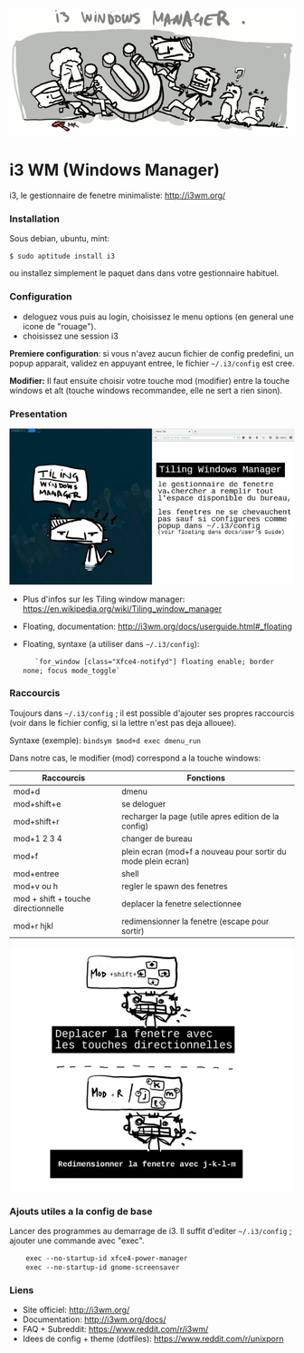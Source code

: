 
![i3 windows manager](images/2016-03-29-i3.png)

# i3 WM (Windows Manager)

i3, le gestionnaire de fenetre minimaliste: http://i3wm.org/

### Installation

Sous debian, ubuntu, mint:

	$ sudo aptitude install i3

ou installez simplement le paquet dans dans votre gestionnaire habituel.

### Configuration

- deloguez vous puis au login, choisissez le menu options (en general une icone de "rouage"). 
- choisissez une session i3

**Premiere configuration**: si vous n'avez aucun fichier de config predefini, un popup apparait, validez en appuyant entree, le fichier `~/.i3/config` est cree. 

**Modifier:** Il faut ensuite choisir votre touche mod (modifier) entre la touche windows et alt (touche windows recommandee, elle ne sert a rien sinon).


### Presentation

![Tiling Windows Manager](images/2016-03-31-tiling-windows-manager.jpg)

* Plus d'infos sur les Tiling window manager: https://en.wikipedia.org/wiki/Tiling_window_manager

* Floating, documentation: http://i3wm.org/docs/userguide.html#_floating
* Floating, syntaxe (a utiliser dans `~/.i3/config`):

		 `for_window [class="Xfce4-notifyd"] floating enable; border none; focus mode_toggle` 
		

### Raccourcis

Toujours dans `~/.i3/config` ; il est possible d'ajouter ses propres raccourcis (voir dans le fichier config, si la lettre n'est pas deja allouee).

Syntaxe (exemple): `bindsym $mod+d exec dmenu_run`

Dans notre cas, le modifier (mod) correspond a la touche windows:

Raccourcis | Fonctions
--- | ---
mod+d | dmenu
mod+shift+e | se deloguer 
mod+shift+r | recharger la page (utile apres edition de la config)
mod+1 2 3 4 | changer de bureau
mod+f | plein ecran (mod+f a nouveau pour sortir du mode plein ecran)
mod+entree | shell
mod+v ou h | regler le spawn des fenetres
mod + shift + touche directionnelle | deplacer la fenetre selectionnee
mod+r hjkl | redimensionner la fenetre (escape pour sortir)

![Raccourcis Clavier i3](images/2016-03-31-tiling-raccourcis-i3.jpg)


### Ajouts utiles a la config de base

Lancer des programmes au demarrage de i3.
Il suffit d'editer `~/.i3/config` ; ajouter une commande avec "exec".

		exec --no-startup-id xfce4-power-manager
		exec --no-startup-id gnome-screensaver
### Liens

- Site officiel: http://i3wm.org/ 
- Documentation: http://i3wm.org/docs/
- FAQ + Subreddit: https://www.reddit.com/r/i3wm/
- Idees de config + theme (dotfiles): https://www.reddit.com/r/unixporn
